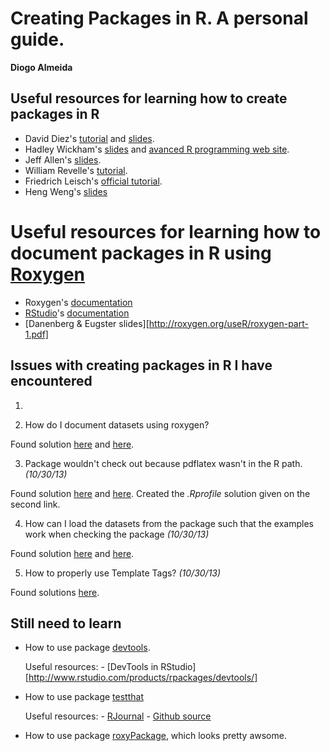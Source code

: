 # Creating Packages in R. A personal guide.

**Diogo Almeida**

## Useful resources for learning how to create packages in R

* David Diez's [tutorial][DD1] and [slides][DD2].
* Hadley Wickham's [slides][HW1] and [avanced R programming web site][HW2].
* Jeff Allen's [slides][JA1].
* William Revelle's [tutorial][WR1].
* Friedrich Leisch's [official tutorial][FL1].
* Heng Weng's [slides][HWeng1]

[DD1]: http://rfunction.com/file/BuildingRPackagesPaper.pdf
[DD2]: http://www.hsph.harvard.edu/statinformatics/soft/files/buildingrpackages.pdf
[HW1]: http://scholarship.rice.edu/bitstream/handle/1911/36084/r-packages.key.pdf?sequence=2
[HW2]: http://r-pkgs.had.co.nz/
[JA1]: http://trestletechnology.net/wp-content/uploads/2013/06/reproducible_r.pdf
[WR1]: http://personality-project.org/r/makingpackages.html
[FL1]: http://cran.r-project.org/doc/contrib/Leisch-CreatingPackages.pdf
[HWeng1]: http://www.stt.msu.edu/~cui/Groupmeeting/R_package_tutorial.pdf

# Useful resources for learning how to document packages in R using [Roxygen][]


* Roxygen's [documentation][Roxygen]
* [RStudio][]'s [documentation][RSdoc]
* [Danenberg & Eugster slides][http://roxygen.org/useR/roxygen-part-1.pdf]

[Roxygen]: http://cran.r-project.org/web/packages/roxygen2/roxygen2.pdf
[RStudio]: http://www.rstudio.com/
[RSdoc]:   http://www.rstudio.com/ide/docs/packages/documentation

## Issues with creating packages in R I have encountered

1. 

2. How do I document datasets using roxygen?

Found solution [here][1] and [here][2].

[1]: http://stackoverflow.com/questions/7086805/how-can-i-document-datasets-without-adding-them-to-the-collate-field
[2]: http://stackoverflow.com/questions/9561684/documenting-dataset-with-roxygen2

3. Package wouldn't check out because pdflatex wasn't in the R path. _(10/30/13)_

Found solution [here][3] and [here][4]. Created the _.Rprofile_ solution given on the second link.

[3]: http://www.r-bloggers.com/building-r-packages-missing-path-to-pdflatex/
[4]: http://kmyu.wordpress.com/2011/01/29/binsh-latex-command-not-found-setting-r-path-to-include-tex-binaries-path/

4. How can I load the datasets from the package such that the examples work when checking the package _(10/30/13)_

Found solution [here][5] and [here][6].

[5]: http://stackoverflow.com/questions/11772156/exporting-data-in-roxygen2-so-that-they-are-available-without-requiring-data/
[6]: http://stackoverflow.com/questions/8898469/is-it-possible-to-use-r-package-data-in-testthat-tests-or-run-examples

5. How to properly use Template Tags? _(10/30/13)_

Found solutions [here][7].

[7]: http://stackoverflow.com/questions/15100129/using-roxygen2-template-tags

## Still need to learn

* How to use package [devtools][].

    Useful resources:
        - [DevTools in RStudio][http://www.rstudio.com/products/rpackages/devtools/]  


[devtools]: http://cran.r-project.org/web/packages/devtools/devtools.pdf

* How to use package [testthat][]

    Useful resources:
        - [RJournal][testthat-rj]
        - [Github source][testthat-gh]

[testthat]: http://cran.r-project.org/web/packages/testthat/testthat.pdf
[testthat-rj]: http://journal.r-project.org/archive/2011-1/RJournal_2011-1_Wickham.pdf
[testthat-gh]: https://github.com/hadley/testthat

* How to use package [roxyPackage][], which looks pretty awsome.

[roxyPackage]: http://lamages.blogspot.com/2013/03/create-r-package-from-single-r-file.html




